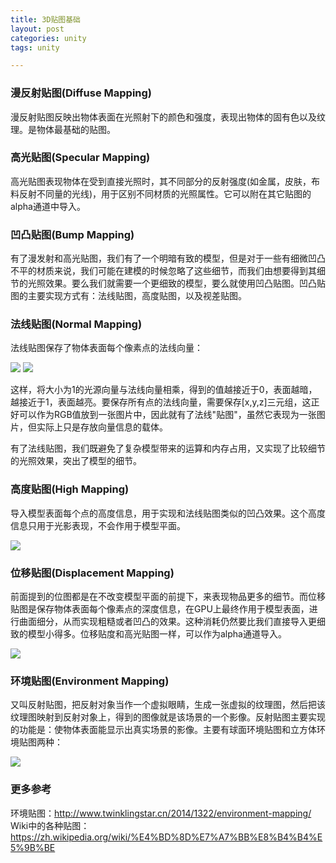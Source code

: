 ```yaml
---
title: 3D贴图基础
layout: post
categories: unity
tags: unity

---
```


### 漫反射贴图(Diffuse Mapping)

漫反射贴图反映出物体表面在光照射下的颜色和强度，表现出物体的固有色以及纹理。是物体最基础的贴图。

### 高光贴图(Specular Mapping)

高光贴图表现物体在受到直接光照时，其不同部分的反射强度(如金属，皮肤，布料反射不同量的光线)，用于区别不同材质的光照属性。它可以附在其它贴图的alpha通道中导入。

### 凹凸贴图(Bump Mapping)

有了漫发射和高光贴图，我们有了一个明暗有致的模型，但是对于一些有细微凹凸不平的材质来说，我们可能在建模的时候忽略了这些细节，而我们由想要得到其细节的光照效果。要么我们就需要一个更细致的模型，要么就使用凹凸贴图。凹凸贴图的主要实现方式有：法线贴图，高度贴图，以及视差贴图。

### 法线贴图(Normal Mapping)

法线贴图保存了物体表面每个像素点的法线向量：

![](/assets/image/unity/normal_map_vector.jpg "")
![](/assets/image/unity/normal_map_vector.jpg "")

这样，将大小为1的光源向量与法线向量相乘，得到的值越接近于0，表面越暗，越接近于1，表面越亮。要保存所有点的法线向量，需要保存[x,y,z]三元组，这正好可以作为RGB值放到一张图片中，因此就有了法线"贴图"，虽然它表现为一张图片，但实际上只是存放向量信息的载体。

有了法线贴图，我们既避免了复杂模型带来的运算和内存占用，又实现了比较细节的光照效果，突出了模型的细节。

### 高度贴图(High Mapping)

导入模型表面每个点的高度信息，用于实现和法线贴图类似的凹凸效果。这个高度信息只用于光影表现，不会作用于模型平面。

![](/assets/image/unity/bump_map.png "")

### 位移贴图(Displacement Mapping)

前面提到的位图都是在不改变模型平面的前提下，来表现物品更多的细节。而位移贴图是保存物体表面每个像素点的深度信息，在GPU上最终作用于模型表面，进行曲面细分，从而实现粗糙或者凹凸的效果。这种消耗仍然要比我们直接导入更细致的模型小得多。位移贴度和高光贴图一样，可以作为alpha通道导入。

![](/assets/image/unity/displacement_map.jpg "")

### 环境贴图(Environment Mapping)

又叫反射贴图，把反射对象当作一个虚拟眼睛，生成一张虚拟的纹理图，然后把该纹理图映射到反射对象上，得到的图像就是该场景的一个影像。反射贴图主要实现的功能是：使物体表面能显示出真实场景的影像。主要有球面环境贴图和立方体环境贴图两种：

![](/assets/image/unity/reflect_map.png "")

### 更多参考

环境贴图：http://www.twinklingstar.cn/2014/1322/environment-mapping/
Wiki中的各种贴图：https://zh.wikipedia.org/wiki/%E4%BD%8D%E7%A7%BB%E8%B4%B4%E5%9B%BE